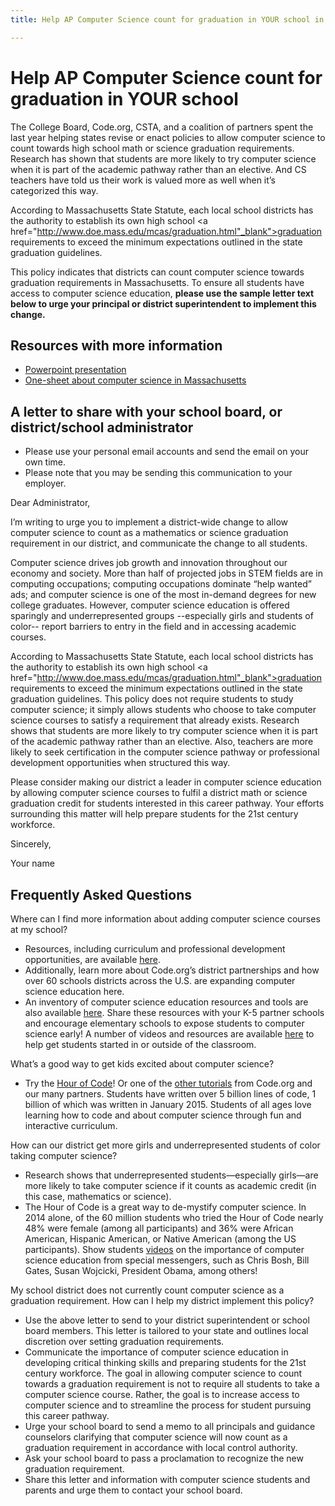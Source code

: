 ```yaml
---
title: Help AP Computer Science count for graduation in YOUR school in Massachusetts

---
```


# Help AP Computer Science count for graduation in YOUR school

The College Board, Code.org, CSTA, and a coalition of partners spent the last year helping states revise or enact policies to allow computer science to count towards high school math or science graduation requirements. Research has shown that students are more likely to try computer science when it is part of the academic pathway rather than an elective. And CS teachers have told us their work is valued more as well when it’s categorized this way. 

According to Massachusetts State Statute, each local school districts has the authority to establish its own high school <a href="http://www.doe.mass.edu/mcas/graduation.html"_blank">graduation requirements</a> to exceed the minimum expectations outlined in the state graduation guidelines. 

This policy indicates that districts can count computer science towards graduation requirements in Massachusetts. To ensure all students have access to computer science education, **please use the sample letter text below to urge your principal or district superintendent to implement this change.**


## Resources with more information
* [Powerpoint presentation](/files/computer_science_advocacy.pptx)
* [One-sheet about computer science in Massachusetts ](/files/states/MA.pdf)



## A letter to share with your school board, or district/school administrator

* Please use your personal email accounts and send the email on your own time.
* Please note that you may be sending this communication to your employer.

Dear Administrator, 

I’m writing to urge you to implement a district-wide change to allow computer science to count as a mathematics or science graduation requirement in our district, and communicate the change to all students. 

Computer science drives job growth and innovation throughout our economy and society. More than half of projected jobs in STEM fields are in computing occupations; computing occupations dominate “help wanted” ads; and computer science is one of the most in-demand degrees for new college graduates. However, computer science education is offered sparingly and underrepresented groups --especially girls and students of color-- report barriers to entry in the field and in accessing academic courses.   



According to Massachusetts State Statute, each local school districts has the authority to establish its own high school <a href="http://www.doe.mass.edu/mcas/graduation.html"_blank">graduation requirements</a> to exceed the minimum expectations outlined in the state graduation guidelines. This policy does not require students to study computer science; it simply allows students who choose to take computer science courses to satisfy a requirement that already exists. Research shows that students are more likely to try computer science when it is part of the academic pathway rather than an elective. Also, teachers are more likely to seek certification in the computer science pathway or professional development opportunities when structured this way. 

Please consider making our district a leader in computer science education by allowing computer science courses to fulfil a district math or science graduation credit for students interested in this career pathway. Your efforts surrounding this matter will help prepare students for the 21st century workforce.  

Sincerely, 

Your name



## Frequently Asked Questions

Where can I find more information about adding computer science courses at my school? 

+ Resources, including curriculum and professional development opportunities, are available [here](/educate/districts). 
+ Additionally, learn more about Code.org’s district partnerships and how over 60 schools districts across the U.S. are expanding computer science education here. 
+ An inventory of computer science education resources and tools are also available [here](/educate/3rdparty). 
Share these resources with your K-5 partner schools and encourage elementary schools to expose students to computer science early! A number of videos and resources are available [here](/educate/inspire) to help get students started in or outside of the classroom.

What’s a good way to get kids excited about computer science?

+ Try the [Hour of Code](http://hourofcode.com)! Or one of the [other tutorials](/learn/beyond) from Code.org and our many partners. Students have written over 5 billion lines of code, 1 billion of which was written in January 2015. Students of all ages love learning how to code and about computer science through fun and interactive curriculum.

How can our district get more girls and underrepresented students of color taking computer science?

+ Research shows that underrepresented students—especially girls—are more likely to take computer science if it counts as academic credit (in this case, mathematics or science).
+ The Hour of Code is a great way to de-mystify computer science. In 2014 alone, of the 60 million students who tried the Hour of Code nearly 48% were female (among all participants) and 36% were African American, Hispanic American, or Native American (among the US participants). 
Show students [videos](http://hourofcode.com/us/resources#videos) on the importance of computer science education from special messengers, such as Chris Bosh, Bill Gates, Susan Wojcicki, President Obama, among others! 


My school district does not currently count computer science as a graduation requirement. How can I help my district implement this policy?  

+ Use the above letter to send to your district superintendent or school board members. This letter is tailored to your state and outlines local discretion over setting graduation requirements. 
+ Communicate the importance of computer science education in developing critical thinking skills and preparing students for the 21st century workforce. The goal in allowing computer science to count towards a graduation requirement is not to require all students to take a computer science course. Rather, the goal is to increase access to computer science and to streamline the process for student pursuing this career pathway. 
+ Urge your school board to send a memo to all principals and guidance counselors clarifying that computer science will now count as a graduation requirement in accordance with local control authority. 
+ Ask your school board to pass a proclamation to recognize the new graduation requirement. 
+ Share this letter and information with computer science students and parents and urge them to contact your school board. 